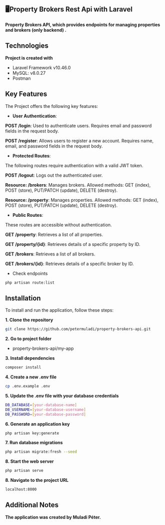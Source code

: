 ## 🖥Property Brokers Rest Api with Laravel

#### Property Brokers API, which provides endpoints for managing properties and brokers (only backend) .

## Technologies

**Project is created with**

- Laravel Framework v10.46.0
- MySQL: v8.0.27
- Postman

## Key Features

The Project offers the following key features:

- **User Authentication**:

**POST /login**: Used to authenticate users. Requires email and password fields in the request body.

**POST /register**: Allows users to register a new account. Requires name, email, and password fields in the request body.

- **Protected Routes**:

The following routes require authentication with a valid JWT token.

**POST /logout**: Logs out the authenticated user.

**Resource: /brokers**: Manages brokers. Allowed methods: GET (index), POST (store), PUT/PATCH (update), DELETE (destroy).

**Resource: /property**: Manages properties. Allowed methods: GET (index), POST (store), PUT/PATCH (update), DELETE (destroy).

- **Public Routes**:

These routes are accessible without authentication.

**GET /property**: Retrieves a list of all properties.

**GET /property/{id}**: Retrieves details of a specific property by ID.

**GET /brokers**: Retrieves a list of all brokers.

**GET /brokers/{id}**: Retrieves details of a specific broker by ID.

- Check endpoints

```bash
php artisan route:list
```

## Installation

To install and run the application, follow these steps:

**1. Clone the repository**

```bash
git clone https://github.com/petermuladi/property-brokers-api.git
```

**2. Go to project folder**

- property-brokers-api/my-app

**3. Install dependencies**

```bash
composer install
```

**4. Create a new .env file**

```bash
cp .env.example .env
```

**5. Update the .env file with your database credentials**

```bash
DB_DATABASE=[your-database-name]
DB_USERNAME=[your-database-username]
DB_PASSWORD=[your-database-password]
```

**6. Generate an application key**

```bash
php artisan key:generate
```

**7. Run database migrations**

```bash
php artisan migrate:fresh --seed
```

**8. Start the web server**

```bash
php artisan serve
```

**8. Navigate to the project URL**

```bash
localhost:8000
```

## Additional Notes

**The application was created by Muladi Péter.**
